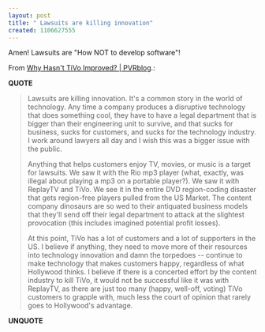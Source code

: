 ```yaml
---
layout: post
title: " Lawsuits are killing innovation"
created: 1106627555
---
```

<p>Amen! Lawsuits are "How NOT to develop software"!
</p><p>From <a href="http://www.pvrblog.com/pvr/2005/01/why_hasnt_tivo_.html">Why Hasn't TiVo Improved? | PVRblog</a>.:</p>
<p><b>QUOTE</b></p><blockquote><p>Lawsuits are killing innovation. It's a common story in the world of technology. Any time a company produces a disruptive technology that does something cool, they have to have a legal department that is bigger than their engineering unit to survive, and that sucks for business, sucks for customers, and sucks for the technology industry. I work around lawyers all day and I wish this was a bigger issue with the public.
</p>
<p>Anything that helps customers enjoy TV, movies, or music is a target for lawsuits. We saw it with the Rio mp3 player (what, exactly, was illegal about playing a mp3 on a portable player?). We saw it with ReplayTV and TiVo. We see it in the entire DVD region-coding disaster that gets region-free players pulled from the US Market. The content company dinosaurs are so wed to their antiquated business models that they'll send off their legal department to attack at the slightest provocation (this includes imagined potential profit losses).
</p>
<p>At this point, TiVo has a lot of customers and a lot of supporters in the US. I believe if anything, they need to move more of their resources into technology innovation and damn the torpedoes -- continue to make technology that makes customers happy, regardless of what Hollywood thinks. I believe if there is a concerted effort by the content industry to kill TiVo, it would not be successful like it was with ReplayTV, as there are just too many (happy, well-off, voting) TiVo customers to grapple with, much less the court of opinion that rarely goes to Hollywood's advantage.
</p>
</blockquote><p><b>UNQUOTE</b></p>



